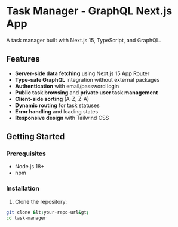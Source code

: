 # Task Manager - GraphQL Next.js App

A task manager built with Next.js 15, TypeScript, and GraphQL.

## Features

- **Server-side data fetching** using Next.js 15 App Router
- **Type-safe GraphQL** integration without external packages
- **Authentication** with email/password login
- **Public task browsing** and **private user task management**
- **Client-side sorting** (A-Z, Z-A)
- **Dynamic routing** for task statuses
- **Error handling** and loading states
- **Responsive design** with Tailwind CSS

## Getting Started

### Prerequisites

- Node.js 18+
- npm

### Installation

1. Clone the repository:
```bash
git clone &lt;your-repo-url&gt;
cd task-manager
